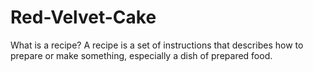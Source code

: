 # Red-Velvet-Cake

What is a recipe?
A recipe is a set of instructions that describes how to prepare or make something, especially a dish of prepared food.
